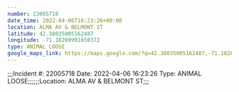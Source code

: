 ```yaml
---
number: 22005718
date_time: 2022-04-06T16:23:26+00:00
location: ALMA AV & BELMONT ST
latitude: 42.38035005162487
longitude: -71.18269991650372
type: ANIMAL LOOSE
google_maps_link: https://maps.google.com/?q=42.38035005162487,-71.18269991650372
---
```


;;;Incident #: 22005718  Date: 2022-04-06 16:23:26   Type: ANIMAL LOOSE;;;;;;Location: ALMA AV & BELMONT ST;;;
